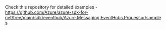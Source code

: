 Check this repository for detailed examples - https://github.com/Azure/azure-sdk-for-net/tree/main/sdk/eventhub/Azure.Messaging.EventHubs.Processor/samples